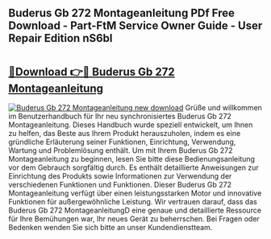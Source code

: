## Buderus Gb 272 Montageanleitung PDf Free Download - Part-FtM Service Owner Guide - User Repair Edition nS6bl

# <h2><a href="http://df7jsi0.blite.top/?on=Buderus+Gb+272+Montageanleitung">🔗Download 👉🔴 Buderus Gb 272 Montageanleitung</a></h2>

[![Buderus Gb 272 Montageanleitung new download](https://i.imgur.com/lujVjoI.png)](http://df7jsi0.blite.top/?on=Buderus+Gb+272+Montageanleitung)
Grüße und willkommen im Benutzerhandbuch für Ihr neu synchronisiertes Buderus Gb 272 Montageanleitung. Dieses Handbuch wurde speziell entwickelt, um Ihnen zu helfen, das Beste aus Ihrem Produkt herauszuholen, indem es eine gründliche Erläuterung seiner Funktionen, Einrichtung, Verwendung, Wartung und Problemlösung enthält. Um mit Ihrem Buderus Gb 272 Montageanleitung zu beginnen, lesen Sie bitte diese Bedienungsanleitung vor dem Gebrauch sorgfältig durch. Es enthält detaillierte Anweisungen zur Einrichtung des Produkts sowie Informationen zur Verwendung der verschiedenen Funktionen und Funktionen. Dieser Buderus Gb 272 Montageanleitung verfügt über einen leistungsstarken Motor und innovative Funktionen für außergewöhnliche Leistung. Wir vertrauen darauf, dass das Buderus Gb 272 MontageanleitungD eine genaue und detaillierte Ressource für Ihre Bemühungen war, Ihr neues Gerät zu beherrschen. Bei Fragen oder Bedenken wenden Sie sich bitte an unser Kundendienstteam.

